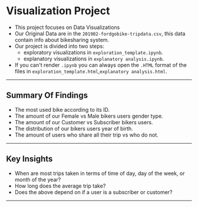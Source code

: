 # Visualization Project

* This project focuses on Data Visualizations
* Our Original Data are in the `201902-fordgobike-tripdata.csv`, this data contain info about bikesharing system.
* Our project is divided into two steps:
    * exploratory visualizations in `exploration_template.ipynb`.
    * explanatory visualizations in `explanatory analysis.ipynb`.
* If you can't render `.ipynb` you can always open the `.HTML` format of the files in `exploration_template.html`,`explanatory analysis.html`.
***
## Summary Of Findings
* The most used bike according to its ID.
* The amount of our Female vs Male bikers users gender type.
* The amount of our Customer vs Subscriber bikers users.
* The distribution of our bikers users year of birth.
* The amount of users who share all their trip vs who do not.
***
## Key Insights
* When are most trips taken in terms of time of day, day of the week, or month of the year?
* How long does the average trip take?
* Does the above depend on if a user is a subscriber or customer?
***